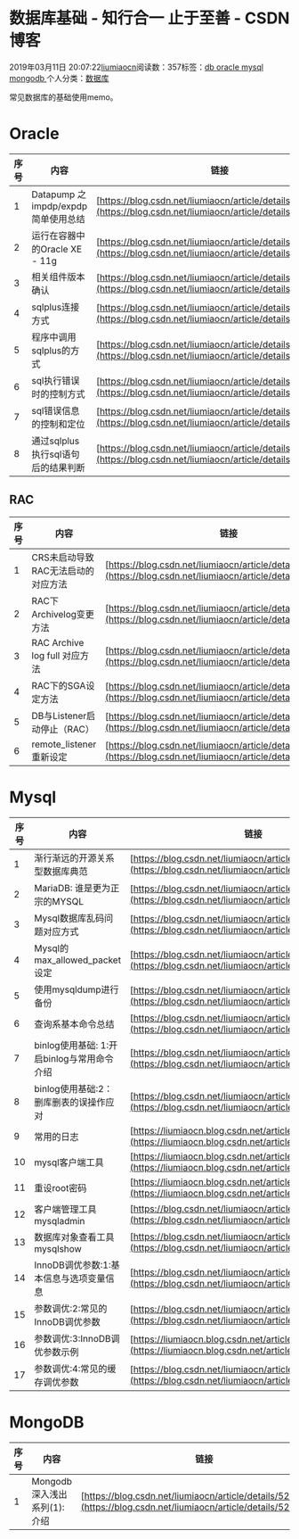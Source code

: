 
# 数据库基础 - 知行合一 止于至善 - CSDN博客

2019年03月11日 20:07:22[liumiaocn](https://me.csdn.net/liumiaocn)阅读数：357标签：[db																](https://so.csdn.net/so/search/s.do?q=db&t=blog)[oracle																](https://so.csdn.net/so/search/s.do?q=oracle&t=blog)[mysql																](https://so.csdn.net/so/search/s.do?q=mysql&t=blog)[mongodb																](https://so.csdn.net/so/search/s.do?q=mongodb&t=blog)[
							](https://so.csdn.net/so/search/s.do?q=mysql&t=blog)[
																					](https://so.csdn.net/so/search/s.do?q=oracle&t=blog)个人分类：[数据库																](https://blog.csdn.net/liumiaocn/article/category/6328292)
[
																								](https://so.csdn.net/so/search/s.do?q=oracle&t=blog)
[
				](https://so.csdn.net/so/search/s.do?q=db&t=blog)
[
			](https://so.csdn.net/so/search/s.do?q=db&t=blog)

常见数据库的基础使用memo。
# Oracle
|序号|内容|链接|
|---|---|---|
|1|Datapump 之impdp/expdp简单使用总结|[https://blog.csdn.net/liumiaocn/article/details/52400576](https://blog.csdn.net/liumiaocn/article/details/52400576)|
|2|运行在容器中的Oracle XE - 11g|[https://blog.csdn.net/liumiaocn/article/details/82733272](https://blog.csdn.net/liumiaocn/article/details/82733272)|
|3|相关组件版本确认|[https://blog.csdn.net/liumiaocn/article/details/83897277](https://blog.csdn.net/liumiaocn/article/details/83897277)|
|4|sqlplus连接方式|[https://blog.csdn.net/liumiaocn/article/details/83897188](https://blog.csdn.net/liumiaocn/article/details/83897188)|
|5|程序中调用sqlplus的方式|[https://blog.csdn.net/liumiaocn/article/details/83900762](https://blog.csdn.net/liumiaocn/article/details/83900762)|
|6|sql执行错误时的控制方式|[https://blog.csdn.net/liumiaocn/article/details/83900826](https://blog.csdn.net/liumiaocn/article/details/83900826)|
|7|sql错误信息的控制和定位|[https://blog.csdn.net/liumiaocn/article/details/83900869](https://blog.csdn.net/liumiaocn/article/details/83900869)|
|8|通过sqlplus执行sql语句后的结果判断|[https://blog.csdn.net/liumiaocn/article/details/83935046](https://blog.csdn.net/liumiaocn/article/details/83935046)|
## RAC
|序号|内容|链接|
|---|---|---|
|1|CRS未启动导致RAC无法启动的对应方法|[https://blog.csdn.net/liumiaocn/article/details/52207954](https://blog.csdn.net/liumiaocn/article/details/52207954)|
|2|RAC下Archivelog变更方法|[https://blog.csdn.net/liumiaocn/article/details/52207966](https://blog.csdn.net/liumiaocn/article/details/52207966)|
|3|RAC Archive log full 对应方法|[https://blog.csdn.net/liumiaocn/article/details/52234157](https://blog.csdn.net/liumiaocn/article/details/52234157)|
|4|RAC下的SGA设定方法|[https://blog.csdn.net/liumiaocn/article/details/52557788](https://blog.csdn.net/liumiaocn/article/details/52557788)|
|5|DB与Listener启动停止（RAC）|[https://blog.csdn.net/liumiaocn/article/details/52557807](https://blog.csdn.net/liumiaocn/article/details/52557807)|
|6|remote_listener重新设定|[https://blog.csdn.net/liumiaocn/article/details/52698178](https://blog.csdn.net/liumiaocn/article/details/52698178)|
# Mysql
|序号|内容|链接|
|---|---|---|
|1|渐行渐远的开源关系型数据库典范|[https://blog.csdn.net/liumiaocn/article/details/56485588](https://blog.csdn.net/liumiaocn/article/details/56485588)|
|2|MariaDB: 谁是更为正宗的MYSQL|[https://blog.csdn.net/liumiaocn/article/details/56665800](https://blog.csdn.net/liumiaocn/article/details/56665800)|
|3|Mysql数据库乱码问题对应方式|[https://blog.csdn.net/liumiaocn/article/details/82010764](https://blog.csdn.net/liumiaocn/article/details/82010764)|
|4|Mysql的max_allowed_packet设定|[https://blog.csdn.net/liumiaocn/article/details/82762693](https://blog.csdn.net/liumiaocn/article/details/82762693)|
|5|使用mysqldump进行备份|[https://blog.csdn.net/liumiaocn/article/details/88319749](https://blog.csdn.net/liumiaocn/article/details/88319749)|
|6|查询系基本命令总结|[https://blog.csdn.net/liumiaocn/article/details/88339520](https://blog.csdn.net/liumiaocn/article/details/88339520)|
|7|binlog使用基础: 1:开启binlog与常用命令介绍|[https://blog.csdn.net/liumiaocn/article/details/88321124](https://blog.csdn.net/liumiaocn/article/details/88321124)|
|8|binlog使用基础:2：删库删表的误操作应对|[https://blog.csdn.net/liumiaocn/article/details/88323740](https://blog.csdn.net/liumiaocn/article/details/88323740)|
|9|常用的日志|[https://liumiaocn.blog.csdn.net/article/details/88524180](https://liumiaocn.blog.csdn.net/article/details/88524180)|
|10|mysql客户端工具|[https://liumiaocn.blog.csdn.net/article/details/88598482](https://liumiaocn.blog.csdn.net/article/details/88598482)|
|11|重设root密码|[https://liumiaocn.blog.csdn.net/article/details/88623227](https://liumiaocn.blog.csdn.net/article/details/88623227)|
|12|客户端管理工具mysqladmin|[https://blog.csdn.net/liumiaocn/article/details/88625821](https://blog.csdn.net/liumiaocn/article/details/88625821)|
|13|数据库对象查看工具mysqlshow|[https://blog.csdn.net/liumiaocn/article/details/88639491](https://blog.csdn.net/liumiaocn/article/details/88639491)|
|14|InnoDB调优参数:1:基本信息与选项变量信息|[https://blog.csdn.net/liumiaocn/article/details/88540200](https://blog.csdn.net/liumiaocn/article/details/88540200)|
|15|参数调优:2:常见的InnoDB调优参数|[https://blog.csdn.net/liumiaocn/article/details/88659880](https://blog.csdn.net/liumiaocn/article/details/88659880)|
|16|参数调优:3:InnoDB调优参数示例|[https://liumiaocn.blog.csdn.net/article/details/88679765](https://liumiaocn.blog.csdn.net/article/details/88679765)|
|17|参数调优:4:常见的缓存调优参数|[https://blog.csdn.net/liumiaocn/article/details/88680385](https://blog.csdn.net/liumiaocn/article/details/88680385)|
# MongoDB
|序号|内容|链接|
|---|---|---|
|1|Mongodb深入浅出系列(1): 介绍|[https://blog.csdn.net/liumiaocn/article/details/52343546](https://blog.csdn.net/liumiaocn/article/details/52343546)|

